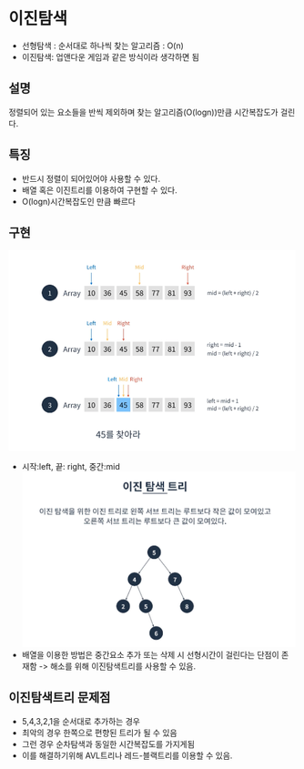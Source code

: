 # 이진탐색
* 선형탐색 : 순서대로 하나씩 찾는 알고리즘 : O(n)
* 이진탐색: 업앤다운 게임과 같은 방식이라 생각하면 됨

## 설명
정렬되어 있는 요소들을 반씩 제외하며 찾는 알고리즘(O(logn))만큼 시간복잡도가 걸린다.

## 특징
* 반드시 정렬이 되어있어야 사용할 수 있다.
* 배열 혹은 이진트리를 이용하여 구현할 수 있다.
* O(logn)시간복잡도인 만큼 빠르다

## 구현
![이진탐색구현](./이진탐색구현.png)
* 시작:left, 끝: right, 중간:mid
![이진탐색트리](./이진탐색트리.png)
* 배열을 이용한 방법은 중간요소 추가 또는 삭제 시 선형시간이 걸린다는 단점이 존재함 -> 해소를 위해 이진탐색트리를 사용할 수 있음.

## 이진탐색트리 문제점
* 5,4,3,2,1을 순서대로 추가하는 경우 
* 최악의 경우 한쪽으로 편향된 트리가 될 수 있음
* 그런 경우 순차탐색과 동일한 시간복잡도를 가지게됨
* 이를 해결하기위해 AVL트리나 레드-블랙트리를 이용할 수 있음.